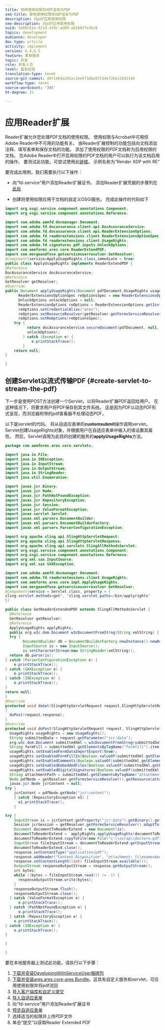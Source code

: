 ```yaml
---
title: 使用使用权限将XDP渲染为PDF
seo-title: 使用使用权限将XDP渲染为PDF
description: 对pdf应用使用权限
seo-description: 对pdf应用使用权限
uuid: 5e60c61e-821d-439c-ad89-ab169ffe36c0
topics: development
audience: developer
doc-type: article
activity: implement
version: 6.4,6.5
feature: 表单服务
topic: 开发
role: 开发人员
level: 富有经验
translation-type: tm+mt
source-git-commit: d9714b9a291ec3ee5f3dba9723de72bb120d2149
workflow-type: tm+mt
source-wordcount: '395'
ht-degree: 1%

---
```



# 应用Reader扩展

Reader扩展允许您处理PDF文档的使用权限。 使用权限与Acrobat中可用但Adobe Reader中不可用的功能有关。 由Reader扩展控制的功能包括向文档添加注释、填写表单和保存文档的功能。 添加了使用权限的PDF文档称为启用权限的文档。 在Adobe Reader中打开启用权限的PDF文档的用户可以执行为该文档启用的操作。
要测试此功能，可尝试使用此[链接](https://forms.enablementadobe.com/content/samples/samples.html?query=0)。 示例名称为“Render XDP with RE”

要完成此用例，我们需要执行以下操作：
* 向“fd-service”用户添加Reader扩展证书。 添加Reader扩展凭据的步骤列在[此处](https://helpx.adobe.com/experience-manager/6-3/forms/using/configuring-document-services.html)

* 创建将使用权限应用于文档的自定义OSGi服务。 完成此操作的代码如下

```java
import org.osgi.service.component.annotations.Component;
import org.osgi.service.component.annotations.Reference;

import com.adobe.aemfd.docmanager.Document;
import com.adobe.fd.docassurance.client.api.DocAssuranceService;
import com.adobe.fd.docassurance.client.api.ReaderExtensionOptions;
import com.adobe.fd.readerextensions.client.ReaderExtensionsOptionSpec;
import com.adobe.fd.readerextensions.client.UsageRights;
import com.adobe.fd.signatures.pdf.inputs.UnlockOptions;
import com.aemforms.ares.core.ReaderExtendPDF;
import com.mergeandfuse.getserviceuserresolver.GetResolver;
@Component(service=ApplyUsageRights.class,immediate = true)
public class ApplyUsageRights implements ReaderExtendPDF {
@Reference
DocAssuranceService docAssuranceService;
@Reference
GetResolver getResolver;
@Override
public Document applyUsageRights(Document pdfDocument,UsageRights usageRights) {
      ReaderExtensionsOptionSpec reOptionsSpec = new ReaderExtensionsOptionSpec(usageRights, "Sample ARES");
      UnlockOptions unlockOptions = null;
      ReaderExtensionOptions reOptions = ReaderExtensionOptions.getInstance();
      reOptions.setCredentialAlias("ares");
      reOptions.setResourceResolver(getResolver.getFormsServiceResolver());
      reOptions.setReOptions(reOptionsSpec);
    try {
          return docAssuranceService.secureDocument(pdfDocument, null, null, reOptions,
          unlockOptions);
        } catch (Exception e) {
            e.printStackTrace();
        }
    return null;
}

}
```

## 创建Servlet以流式传输PDF {#create-servlet-to-stream-the-pdf}

下一步是使用POST方法创建一个Servlet，以将Reader扩展PDF返回给用户。 在这种情况下，将要求用户将PDF保存到其文件系统。 这是因为PDF以动态PDF形式呈现，而浏览器附带的pdf查看器不处理动态PDF。

以下是servlet的代码。 将从自适应表单的&#x200B;**customsubmit**操作调用servlet。
Servlet创建UsageRights对象，并根据用户在自适应表单中输入的值设置其属性。 然后，Servlet调用为此目的创建的服务的**applyUsageRights**&#x200B;方法。

```java
package com.aemforms.ares.core.servlets;

import java.io.File;
import java.io.IOException;
import java.io.InputStream;
import java.io.OutputStream;
import java.io.StringReader;
import java.util.Enumeration;

import javax.jcr.Binary;
import javax.jcr.Node;
import javax.jcr.PathNotFoundException;
import javax.jcr.RepositoryException;
import javax.jcr.Session;
import javax.jcr.ValueFormatException;
import javax.servlet.Servlet;
import javax.xml.parsers.DocumentBuilder;
import javax.xml.parsers.DocumentBuilderFactory;
import javax.xml.parsers.ParserConfigurationException;

import org.apache.sling.api.SlingHttpServletRequest;
import org.apache.sling.api.SlingHttpServletResponse;
import org.apache.sling.api.servlets.SlingAllMethodsServlet;
import org.osgi.service.component.annotations.Component;
import org.osgi.service.component.annotations.Reference;
import org.xml.sax.InputSource;
import org.xml.sax.SAXException;

import com.adobe.aemfd.docmanager.Document;
import com.adobe.fd.readerextensions.client.UsageRights;
import com.aemforms.ares.core.impl.ApplyUsageRights;
import com.mergeandfuse.getserviceuserresolver.GetResolver;
@Component(service = Servlet.class, property = {
sling.servlet.methods=get", "sling.servlet.paths=/bin/applyrights"
})

public class GetReaderExtendedPDF extends SlingAllMethodsServlet {
  @Reference
  GetResolver getResolver;
  @Reference
  ApplyUsageRights applyRights;
  public org.w3c.dom.Document w3cDocumentFromStrng(String xmlString) {
  try {
        DocumentBuilder db = DocumentBuilderFactory.newInstance().newDocumentBuilder();
        InputSource is = new InputSource();
        is.setCharacterStream(new StringReader(xmlString));
  return db.parse(is);
} catch (ParserConfigurationException e) {
    e.printStackTrace();
} catch (SAXException e) {
    e.printStackTrace();
} catch (IOException e) {
    e.printStackTrace();
}
return null;
}
@Override
protected void doGet(SlingHttpServletRequest request,SlingHttpServletResponse response)
{
  doPost(request,response);
}
@Override
protected void doPost(SlingHttpServletRequest request, SlingHttpServletResponse response) {
  UsageRights usageRights = new UsageRights();
  String submittedData = request.getParameter("jcr:data");
  org.w3c.dom.Document submittedXml = w3cDocumentFromStrng(submittedData);
  String formFill = submittedXml.getElementsByTagName("formfill").item(0).getTextContent();
  usageRights.setEnabledFormDataImportExport(true);
  usageRights.setEnabledFormFillIn(Boolean.valueOf(submittedXml.getElementsByTagName("formfill").item(0).getTextContent()));
  usageRights.setEnabledComments(Boolean.valueOf(submittedXml.getElementsByTagName("comments").item(0).getTextContent()));
  usageRights.setEnabledEmbeddedFiles(Boolean.valueOf(submittedXml.getElementsByTagName("attachments").item(0).getTextContent()));
  usageRights.setEnabledDigitalSignatures(Boolean.valueOf(submittedXml.getElementsByTagName("digitalsignatures").item(0).getTextContent()));
  String attachmentPath = submittedXml.getElementsByTagName("attachmentpath").item(0).getTextContent();
  Node pdfNode = getResolver.getFormsServiceResolver().getResource(attachmentPath).adaptTo(Node.class);
  javax.jcr.Node jcrContent = null;
try {
    jcrContent = pdfNode.getNode("jcr:content");
    } catch (RepositoryException e1) {
      e1.printStackTrace();
    }

try {
    InputStream is = jcrContent.getProperty("jcr:data").getBinary().getStream();
    Session jcrSession = getResolver.getFormsServiceResolver().adaptTo(Session.class);
    Document documentToReaderExtend = new Document(is);
    documentToReaderExtend =  applyRights.applyUsageRights(documentToReaderExtend,usageRights);
    documentToReaderExtend.copyToFile(new File("c:\\scrap\\doctore.pdf"));
    InputStream fileInputStream = documentToReaderExtend.getInputStream();
    documentToReaderExtend.close();
    response.setContentType("application/pdf");
    response.addHeader("Content-Disposition", "attachment; filename=AemFormsRocks.pdf");
    response.setContentLength((int) fileInputStream.available());
    OutputStream responseOutputStream = response.getOutputStream();
    int bytes;
    while ((bytes = fileInputStream.read()) != -1) {
      responseOutputStream.write(bytes);
    }
    responseOutputStream.flush();
    responseOutputStream.close();
  } catch (ValueFormatException e) {
      e.printStackTrace();
  } catch (PathNotFoundException e) {
      e.printStackTrace();
  } catch (RepositoryException e) {
    e.printStackTrace();
} catch (IOException e) {
    e.printStackTrace();
}

}

}
```

要在本地服务器上测试此功能，请执行以下步骤：
1. [下载并安装DevelopingWithServiceUser捆绑包](/help/forms/assets/common-osgi-bundles/DevelopingWithServiceUser.jar)
1. [下载并安装ares.ares.core-ares Bundle](assets/ares.ares.core-ares.jar)。这具有自定义服务和servlet，可应用使用权限并将pdf流回
1. [导入客户端库和自定义提交](assets/applyaresdemo.zip)
1. [导入自适应表单](assets/applyaresform.zip)
1. 向“fd-service”用户添加Reader扩展证书
1. [预览自适应表单](http://localhost:4502/content/dam/formsanddocuments/applyreaderextensions/jcr:content?wcmmode=disabled)
1. 选择适当的权限并上传PDF文件
1. 单击“提交”以获取Reader Extended PDF



